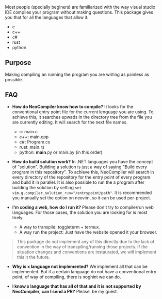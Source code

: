 Most people (specially beginers) are familiarized with the way visual studio IDE compiles your program without making questions. This package gives you that for all the languages that allow it.

* c
* c++
* c#
* rust
* python

## Purpose
Making compiling an running the program you are writing as painless as possible.

## FAQ

* **How do NeoCompiler know how to compile?** It looks for the conventional entry point file for the current lenguage you are using. To achieve this, it searches upwads in the directory tree from the file you are currently editing. It will search for the next file names.

  * c: main.c
  * c++: main.cpp
  * c#: Program.cs
  * rust: main.rs
  * python: __main__.py or main.py (in this order)

* **How do build solution work?** In .NET languages you have the concept of "solution". Building a solution is just a way of saying "Build every program in this repository". To achieve this, NeoCompiler will search in every directory of the repository for the entry point of every program and build it in parallel. It is also possible to run the a program after building the solution by setting `set vim.g.compiler_solution_run="/entrypoint/path"`. It is recommended you manually set the option on neovim, so it can be used per-project.

* **I'm coding a web, how do I run it?** Please don't try to compile/run web languages. For those cases, the solution you are looking for is most likely

  * A way to transpile: toggleterm + termux.
  * A way run the project: Just have the website opened it your browser.
  
 > This package do not implement any of this directly due to the lack of convention in the way of transpiling/running those projects. If the situation changes and conventions are instaurated, we will implement this it the future.

* **Why is x language not implemented?** We implement all that can be implemented. But if a certain language do not have a conventional entry point, of way of compiling, there is noghint we can do.

* **I know x language that has all of that and it is not supported by NeoCompiler, can I send a PR?** Please, be my guest.
